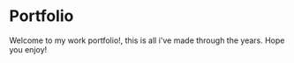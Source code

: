 # Portfolio
Welcome to my work portfolio!, this is all i've made through the years. Hope you enjoy!
